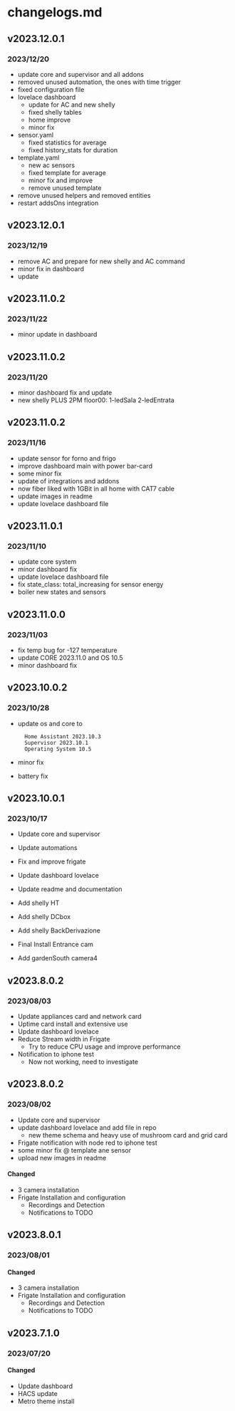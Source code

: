 # changelogs.md

## v2023.12.0.1
### 2023/12/20

- update core and supervisor and all addons
- removed unused automation, the ones with time trigger
- fixed configuration file
- lovelace dashboard 
    - update for AC and new shelly
    - fixed shelly tables
    - home improve
    - minor fix
- sensor.yaml
    - fixed statistics for average
    - fixed history_stats for duration
- template.yaml
    - new ac sensors
    - fixed template for average
    - minor fix and improve
    - remove unused template
- remove unused helpers and removed entities
- restart addsOns integration


## v2023.12.0.1
### 2023/12/19

- remove AC and prepare for new shelly and AC command
- minor fix in dashboard
- update

## v2023.11.0.2
### 2023/11/22

- minor update in dashboard

## v2023.11.0.2
### 2023/11/20

- minor dashboard fix and update
- new shelly PLUS 2PM floor00: 1-ledSala 2-ledEntrata

## v2023.11.0.2
### 2023/11/16

- update sensor for forno and frigo
- improve dashboard main with power bar-card
- some minor fix
- update of integrations and addons
- now fiber liked with 1GBit in all home with CAT7 cable
- update images in readme
- update lovelace dashboard file


## v2023.11.0.1
### 2023/11/10

- update core system
- minor dashboard fix
- update lovelace dashboard file
- fix  state_class: total_increasing for sensor energy
- boiler new states and sensors

## v2023.11.0.0
### 2023/11/03

- fix temp bug for -127 temperature
- update CORE 2023.11.0 and OS 10.5
- minor dashboard fix


## v2023.10.0.2
### 2023/10/28

- update os and core to 

        Home Assistant 2023.10.3
        Supervisor 2023.10.1
        Operating System 10.5
- minor fix
- battery fix

## v2023.10.0.1
### 2023/10/17

- Update core and supervisor
- Update automations
- Fix and improve frigate
- Update dashboard lovelace
- Update readme and documentation

- Add shelly HT
- Add shelly DCbox
- Add shelly BackDerivazione

- Final Install Entrance cam 
- Add gardenSouth camera4


## v2023.8.0.2
### 2023/08/03

- Update appliances card and network card
- Uptime card install and extensive use
- Update dashboard lovelace
- Reduce Stream width in Frigate
    - Try to reduce CPU usage and improve performance
- Notification to iphone test
    - Now not working, need to investigate


## v2023.8.0.2
### 2023/08/02

- Update core and supervisor
- update dashboard lovelace and add file in repo
    - new theme schema and heavy use of mushroom card and grid card
- Frigate notification with node red to iphone test
- some minor fix @ template ane sensor
- upload new images in readme

#### Changed

- 3 camera installation
- Frigate Installation and configuration
    - Recordings and Detection
    - Notifications to TODO


## v2023.8.0.1
### 2023/08/01

#### Changed

- 3 camera installation
- Frigate Installation and configuration
    - Recordings and Detection
    - Notifications to TODO

## v2023.7.1.0
### 2023/07/20

#### Changed

- Update dashboard
- HACS update
- Metro theme install
